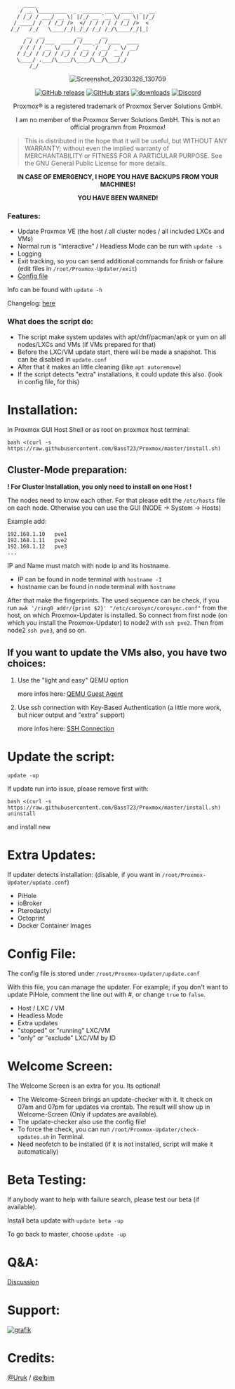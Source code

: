 ```
     ____
    / __ \_________  _  ______ ___  ____  _  __
   / /_/ / ___/ __ \| |/_/ __ `__ \/ __ \| |/_/
  / ____/ /  / /_/ />  </ / / / / / /_/ />  <
 /_/   /_/   \____/_/|_/_/ /_/ /_/\____/_/|_|
      __  __          __      __
     / / / /___  ____/ /___ _/ /____  ____
    / / / / __ \/ __  / __ `/ __/ _ \/ __/
   / /_/ / /_/ / /_/ / /_/ / /_/  __/ /
   \____/ .___/\____/\____/\__/\___/_/
       /_/
```
<div align="center">

![Screenshot_20230326_130709](https://user-images.githubusercontent.com/30832786/227771669-aae7e7f4-b27e-4095-950a-c6fa1f146503.png)

[![GitHub release](https://img.shields.io/github/release/BassT23/Proxmox.svg)](https://GitHub.com/BassT23/Proxmox/releases/)
[![GitHub stars](https://img.shields.io/github/stars/BassT23/Proxmox.svg)](https://github.com/BassT23/Proxmox/stargazers)
[![downloads](https://img.shields.io/github/downloads/BassT23/Proxmox/total.svg)](https://github.com/BassT23/Proxmox/releases)
[![Discord](https://img.shields.io/discord/1149671790864506882)](https://discord.gg/xyfdGbtV)



Proxmox® is a registered trademark of Proxmox Server Solutions GmbH.

I am no member of the Proxmox Server Solutions GmbH. This is not an official programm from Proxmox!

</div>

>  This is distributed in the hope that it will be useful, but
>  WITHOUT ANY WARRANTY; without even the implied warranty of
>  MERCHANTABILITY or FITNESS FOR A PARTICULAR PURPOSE.
>  See the GNU General Public License for more details.

<div align="center">

**IN CASE OF EMERGENCY, I HOPE YOU HAVE BACKUPS FROM YOUR MACHINES!**

**YOU HAVE BEEN WARNED!**

</div>

### Features:
- Update Proxmox VE (the host / all cluster nodes / all included LXCs and VMs)
- Normal run is "Interactive" / Headless Mode can be run with `update -s`
- Logging
- Exit tracking, so you can send additional commands for finish or failure (edit files in `/root/Proxmox-Updater/exit`)
- [Config file](https://github.com/BassT23/Proxmox#config-file)

Info can be found with `update -h`

Changelog: [here](https://github.com/BassT23/Proxmox/blob/beta/change.log)


### What does the script do:
- The script make system updates with apt/dnf/pacman/apk or yum on all nodes/LXCs and VMs (if VMs prepared for that)
- Before the LXC/VM update start, there will be made a snapshot. This can be disabled in `update.conf`
- After that it makes an little cleaning (like `apt autoremove`) 
- If the script detects "extra" installations, it could update this also. (look in config file, for this)

## 
# Installation:
In Proxmox GUI Host Shell or as root on proxmox host terminal:
```
bash <(curl -s https://raw.githubusercontent.com/BassT23/Proxmox/master/install.sh)
```

## Cluster-Mode preparation:
**! For Cluster Installation, you only need to install on one Host !**

The nodes need to know each other. For that please edit the `/etc/hosts` file on each node. Otherwise you can use the GUI (NODE -> System -> Hosts)

Example add:
```
192.168.1.10   pve1
192.168.1.11   pve2
192.168.1.12   pve3
...
```
IP and Name must match with node ip and its hostname.
- IP can be found in node terminal with `hostname -I`
- hostname can be found in node terminal with `hostname`

After that make the fingerprints.
The used sequence can be check, if you run `awk '/ring0_addr/{print $2}' "/etc/corosync/corosync.conf"` from the host, on which Proxmox-Updater is installed.
So connect from first node (on which you install the Proxmox-Updater) to node2 with `ssh pve2`. Then from node2 `ssh pve3`, and so on.


## If you want to update the VMs also, you have two choices:
1. Use the "light and easy" QEMU option

     more infos here: [QEMU Guest Agent](https://pve.proxmox.com/wiki/Qemu-guest-agent)

2. Use ssh connection with Key-Based Authentication (a little more work, but nicer output and "extra" support)

     more infos here: [SSH Connection](https://github.com/BassT23/Proxmox/blob/develop/ssh.md)


# Update the script:
`update -up`

If update run into issue, please remove first with:
```
bash <(curl -s https://raw.githubusercontent.com/BassT23/Proxmox/master/install.sh) uninstall
```
and install new


# Extra Updates:
If updater detects installation: (disable, if you want in `/root/Proxmox-Updater/update.conf`)
- PiHole
- ioBroker
- Pterodactyl
- Octoprint
- Docker Container Images


# Config File:
The config file is stored under `/root/Proxmox-Updater/update.conf`

With this file, you can manage the updater. For example; if you don't want to update PiHole, comment the line out with #, or change `true` to `false`.

- Host / LXC / VM
- Headless Mode
- Extra updates
- "stopped" or "running" LXC/VM
- "only" or "exclude" LXC/VM by ID


# Welcome Screen:
The Welcome Screen is an extra for you. Its optional!

- The Welcome-Screen brings an update-checker with it. It check on 07am and 07pm for updates via crontab. The result will show up in Welcome-Screen (Only if updates are available).
- The update-checker also use the config file!
- To force the check, you can run `/root/Proxmox-Updater/check-updates.sh` in Terminal.
- Need neofetch to be installed (if it is not installed, script will make it automatically)


# Beta Testing:
If anybody want to help with failure search, please test our beta (if available).

Install beta update with `update beta -up`

To go back to master, choose `update -up`


# Q&A:
[Discussion](https://github.com/BassT23/Proxmox/discussions/60)


# Support:
[![grafik](https://user-images.githubusercontent.com/30832786/227482640-e7800e89-32a6-44fc-ad3b-43eef5cdc4d4.png)](https://ko-fi.com/basst)

# Credits:
[@Uruk](https://github.com/Uruknara) / [@elbim](https://github.com/elbim)
